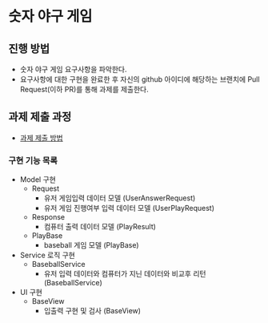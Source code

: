 # 숫자 야구 게임

## 진행 방법

* 숫자 야구 게임 요구사항을 파악한다.
* 요구사항에 대한 구현을 완료한 후 자신의 github 아이디에 해당하는 브랜치에 Pull Request(이하 PR)를 통해 과제를 제출한다.

## 과제 제출 과정

* [과제 제출 방법](https://github.com/next-step/nextstep-docs/tree/master/precourse)

### 구현 기능 목록
- Model 구현
    - Request
        - 유저 게임입력 데이터 모델 (UserAnswerRequest)
        - 유저 게임 진행여부 입력 데이터 모델 (UserPlayRequest)
    - Response
        - 컴퓨터 출력 데이터 모델 (PlayResult)
    - PlayBase
        - baseball 게임 모델 (PlayBase)
- Service 로직 구현
    - BaseballService
        - 유저 입력 데이터와 컴퓨터가 지닌 데이터와 비교후 리턴 (BaseballService)
- UI 구현
    - BaseView
        - 입출력 구현 및 검사 (BaseView)
